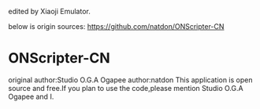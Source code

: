 edited by Xiaoji Emulator.

below is origin sources:
https://github.com/natdon/ONScripter-CN
# ONScripter-CN
original author:Studio O.G.A Ogapee
author:natdon
This application is open source and free.If you plan to use the code,please mention Studio O.G.A Ogapee and I.

